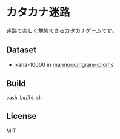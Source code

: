 # カタカナ迷路

[迷路で楽しく勉強できるカタカナゲーム](https://marmooo.github.io/kanji-meiro/)です。

## Dataset

- kana-10000 in [marmooo/ngram-idioms](https://github.com/marmooo/ngram-idioms)

## Build

`bash build.sh`

## License

MIT
